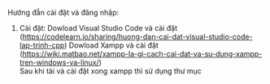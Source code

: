 Hướng đẫn cài đặt và đăng nhập:
1. Cài đặt:
   Dowload Visual Studio Code và cài đặt (https://codelearn.io/sharing/huong-dan-cai-dat-visual-studio-code-lap-trinh-cpp)
   Dowload Xampp và cài đặt (https://wiki.matbao.net/xampp-la-gi-cach-cai-dat-va-su-dung-xampp-tren-windows-va-linux/)\
Sau khi tải và cài đặt xong xampp thì sử dụng thư mục
